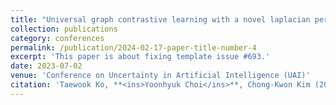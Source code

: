 ```yaml
---
title: "Universal graph contrastive learning with a novel laplacian perturbation"
collection: publications
category: conferences
permalink: /publication/2024-02-17-paper-title-number-4
excerpt: 'This paper is about fixing template issue #693.'
date: 2023-07-02
venue: 'Conference on Uncertainty in Artificial Intelligence (UAI)'
citation: 'Taewook Ko, **<ins>Yoonhyuk Choi</ins>**, Chong-Kwon Kim (2023)'
---
```

